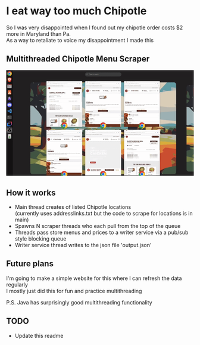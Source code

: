 # I eat way too much Chipotle

So I was very disappointed when I found out my chipotle order costs $2 more in Maryland than Pa.
\
As a way to retaliate to voice my disappointment I made this 

## Multithreaded Chipotle Menu Scraper
![gif](ChipotleScraper.gif)
## How it works
* Main thread creates of listed Chipotle locations
\
(currently uses addresslinks.txt but the code to scrape for locations is in main)
* Spawns N scraper threads who each pull from the top of the queue
* Threads pass store menus and prices to a writer service via a pub/sub style blocking queue
* Writer service thread writes to the json file 'output.json'

## Future plans
I'm going to make a simple website for this where I can refresh the data regularly 
\
I mostly just did this for fun and practice multithreading

P.S. Java has surprisingly good multithreading functionality

## TODO
* Update this readme